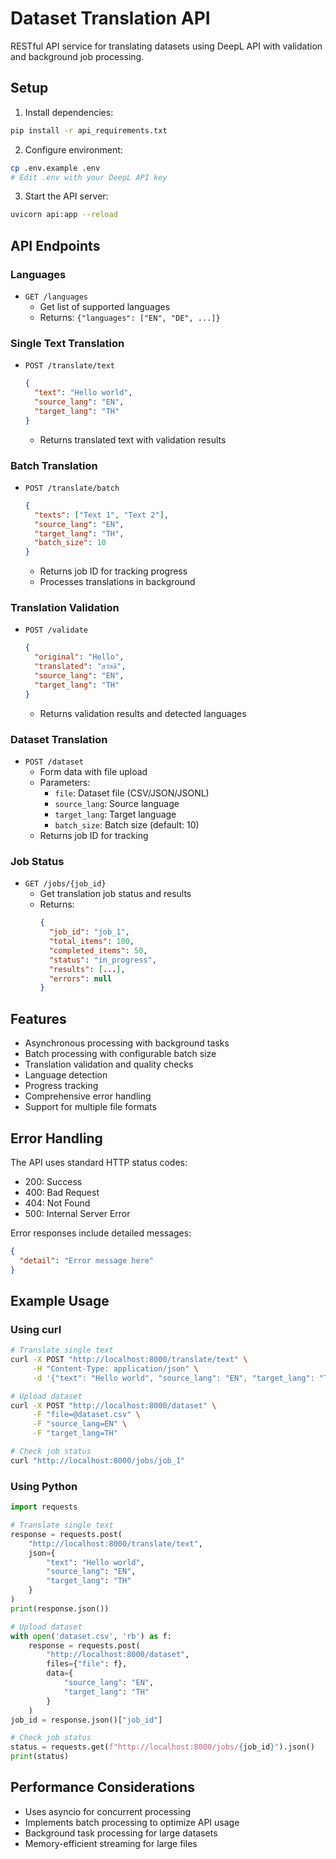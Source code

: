 # Dataset Translation API

RESTful API service for translating datasets using DeepL API with validation and background job processing.

## Setup

1. Install dependencies:
```bash
pip install -r api_requirements.txt
```

2. Configure environment:
```bash
cp .env.example .env
# Edit .env with your DeepL API key
```

3. Start the API server:
```bash
uvicorn api:app --reload
```

## API Endpoints

### Languages
- `GET /languages`
  - Get list of supported languages
  - Returns: `{"languages": ["EN", "DE", ...]}`

### Single Text Translation
- `POST /translate/text`
  ```json
  {
    "text": "Hello world",
    "source_lang": "EN",
    "target_lang": "TH"
  }
  ```
  - Returns translated text with validation results

### Batch Translation
- `POST /translate/batch`
  ```json
  {
    "texts": ["Text 1", "Text 2"],
    "source_lang": "EN",
    "target_lang": "TH",
    "batch_size": 10
  }
  ```
  - Returns job ID for tracking progress
  - Processes translations in background

### Translation Validation
- `POST /validate`
  ```json
  {
    "original": "Hello",
    "translated": "สวัสดี",
    "source_lang": "EN",
    "target_lang": "TH"
  }
  ```
  - Returns validation results and detected languages

### Dataset Translation
- `POST /dataset`
  - Form data with file upload
  - Parameters:
    - `file`: Dataset file (CSV/JSON/JSONL)
    - `source_lang`: Source language
    - `target_lang`: Target language
    - `batch_size`: Batch size (default: 10)
  - Returns job ID for tracking

### Job Status
- `GET /jobs/{job_id}`
  - Get translation job status and results
  - Returns:
    ```json
    {
      "job_id": "job_1",
      "total_items": 100,
      "completed_items": 50,
      "status": "in_progress",
      "results": [...],
      "errors": null
    }
    ```

## Features

- Asynchronous processing with background tasks
- Batch processing with configurable batch size
- Translation validation and quality checks
- Language detection
- Progress tracking
- Comprehensive error handling
- Support for multiple file formats

## Error Handling

The API uses standard HTTP status codes:
- 200: Success
- 400: Bad Request
- 404: Not Found
- 500: Internal Server Error

Error responses include detailed messages:
```json
{
  "detail": "Error message here"
}
```

## Example Usage

### Using curl

```bash
# Translate single text
curl -X POST "http://localhost:8000/translate/text" \
     -H "Content-Type: application/json" \
     -d '{"text": "Hello world", "source_lang": "EN", "target_lang": "TH"}'

# Upload dataset
curl -X POST "http://localhost:8000/dataset" \
     -F "file=@dataset.csv" \
     -F "source_lang=EN" \
     -F "target_lang=TH"

# Check job status
curl "http://localhost:8000/jobs/job_1"
```

### Using Python

```python
import requests

# Translate single text
response = requests.post(
    "http://localhost:8000/translate/text",
    json={
        "text": "Hello world",
        "source_lang": "EN",
        "target_lang": "TH"
    }
)
print(response.json())

# Upload dataset
with open('dataset.csv', 'rb') as f:
    response = requests.post(
        "http://localhost:8000/dataset",
        files={"file": f},
        data={
            "source_lang": "EN",
            "target_lang": "TH"
        }
    )
job_id = response.json()["job_id"]

# Check job status
status = requests.get(f"http://localhost:8000/jobs/{job_id}").json()
print(status)
```

## Performance Considerations

- Uses asyncio for concurrent processing
- Implements batch processing to optimize API usage
- Background task processing for large datasets
- Memory-efficient streaming for large files